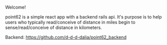 Welcome!

point62 is a simple react app with a backend rails api. It's purpose is to help users who typically read/conceive of distance in miles begin to sense/read/conceive of distance in kilometers.

Backend: https://github.com/d-d-d-dalia/point62_backend